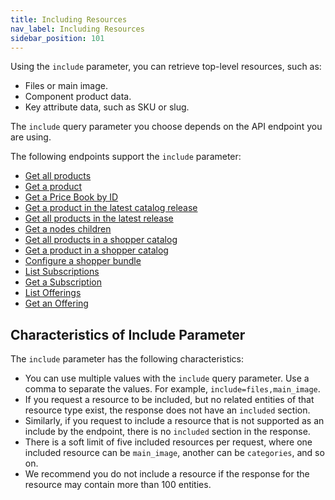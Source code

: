 ```yaml
---
title: Including Resources 
nav_label: Including Resources
sidebar_position: 101
---
```


Using the `include` parameter, you can retrieve top-level resources, such as:

- Files or main image.
- Component product data.
- Key attribute data, such as SKU or slug.

The `include` query parameter you choose depends on the API endpoint you are using. 

The following endpoints support the `include` parameter:

- [Get all products](/docs/api/pxm/products/get-all-products)
- [Get a product](/docs/api/pxm/products/get-product)
- [Get a Price Book by ID](/docs/api/pxm/pricebooks/get-pricebook-by-id)
- [Get a product in the latest catalog release](/docs/api/pxm/catalog/get-product)
- [Get all products in the latest release](/docs/api/pxm/catalog/get-all-products)
- [Get a nodes children](/docs/api/pxm/catalog/get-child-nodes)
- [Get all products in a shopper catalog](/docs/api/pxm/catalog/get-by-context-all-products)
- [Get a product in a shopper catalog](/docs/api/pxm/catalog/get-by-context-product)
- [Configure a shopper bundle](/docs/api/pxm/catalog/configure-by-context-product)
- [List Subscriptions](/docs/api/subscriptions/list-subscriptions)
- [Get a Subscription](/docs/api/subscriptions/get-subscription)
- [List Offerings](/docs/api/subscriptions/list-offerings)
- [Get an Offering](/docs/api/subscriptions/get-offering)

## Characteristics of Include Parameter

The `include` parameter has the following characteristics:

- You can use multiple values with the `include` query parameter. Use a comma to separate the values. For example, `include=files,main_image`.
- If you request a resource to be included, but no related entities of that resource type exist, the response does not have an `included` section.
- Similarly, if you request to include a resource that is not supported as an include by the endpoint, there is no `included` section in the response.
- There is a soft limit of five included resources per request, where one included resource can be `main_image`, another can be `categories`, and so on.
- We recommend you do not include a resource if the response for the resource may contain more than 100 entities.
